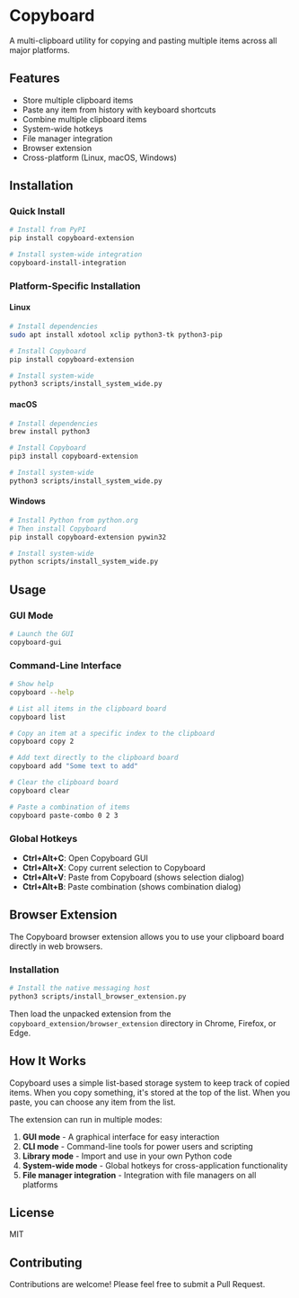 # Copyboard

A multi-clipboard utility for copying and pasting multiple items across all major platforms.

## Features

- Store multiple clipboard items
- Paste any item from history with keyboard shortcuts
- Combine multiple clipboard items
- System-wide hotkeys
- File manager integration
- Browser extension
- Cross-platform (Linux, macOS, Windows)

## Installation

### Quick Install

```bash
# Install from PyPI
pip install copyboard-extension

# Install system-wide integration
copyboard-install-integration
```

### Platform-Specific Installation

#### Linux

```bash
# Install dependencies
sudo apt install xdotool xclip python3-tk python3-pip

# Install Copyboard
pip install copyboard-extension

# Install system-wide
python3 scripts/install_system_wide.py
```

#### macOS

```bash
# Install dependencies
brew install python3

# Install Copyboard
pip3 install copyboard-extension

# Install system-wide
python3 scripts/install_system_wide.py
```

#### Windows

```bash
# Install Python from python.org
# Then install Copyboard
pip install copyboard-extension pywin32

# Install system-wide
python scripts/install_system_wide.py
```

## Usage

### GUI Mode

```bash
# Launch the GUI
copyboard-gui
```

### Command-Line Interface

```bash
# Show help
copyboard --help

# List all items in the clipboard board
copyboard list

# Copy an item at a specific index to the clipboard
copyboard copy 2

# Add text directly to the clipboard board
copyboard add "Some text to add"

# Clear the clipboard board
copyboard clear

# Paste a combination of items
copyboard paste-combo 0 2 3
```

### Global Hotkeys

- **Ctrl+Alt+C**: Open Copyboard GUI
- **Ctrl+Alt+X**: Copy current selection to Copyboard
- **Ctrl+Alt+V**: Paste from Copyboard (shows selection dialog)
- **Ctrl+Alt+B**: Paste combination (shows combination dialog)

## Browser Extension

The Copyboard browser extension allows you to use your clipboard board directly in web browsers.

### Installation

```bash
# Install the native messaging host
python3 scripts/install_browser_extension.py
```

Then load the unpacked extension from the `copyboard_extension/browser_extension` directory in Chrome, Firefox, or Edge.

## How It Works

Copyboard uses a simple list-based storage system to keep track of copied items. When you copy something, it's stored at the top of the list. When you paste, you can choose any item from the list.

The extension can run in multiple modes:
1. **GUI mode** - A graphical interface for easy interaction
2. **CLI mode** - Command-line tools for power users and scripting
3. **Library mode** - Import and use in your own Python code
4. **System-wide mode** - Global hotkeys for cross-application functionality
5. **File manager integration** - Integration with file managers on all platforms

## License

MIT

## Contributing

Contributions are welcome! Please feel free to submit a Pull Request.
